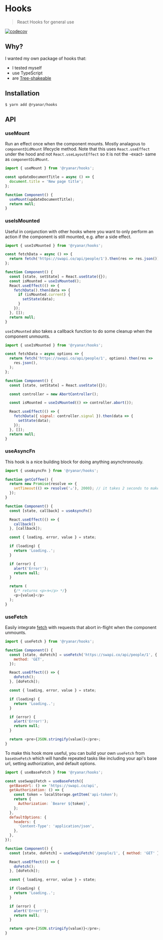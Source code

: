 # Hooks

> React Hooks for general use

[![codecov](https://codecov.io/gh/audiolion/hooks/branch/master/graph/badge.svg)](https://codecov.io/gh/audiolion/hooks)

## Why?

I wanted my own package of hooks that:

- I tested myself
- use TypeScript
- are [Tree-shakeable](https://webpack.js.org/guides/tree-shaking/)

## Installation

```shell
$ yarn add @ryanar/hooks
```

## API

### useMount

Run an effect once when the component mounts. Mostly analagous to `componentDidMount` lifecycle method. Note that this uses `React.useEffect` under the hood and not `React.useLayoutEffect` so it is not the -exact- same as `componentDidMount`.

```js
import { useMount } from '@ryanar/hooks';

const updateDocumentTitle = async () => {
  document.title = 'New page title';
};

function Component() {
  useMount(updateDocumentTitle);
  return null;
}
```

### useIsMounted

Useful in conjunction with other hooks where you want to only perform an action if the component is still mounted, e.g. after a side effect.

```js
import { useIsMounted } from '@ryanar/hooks';

const fetchData = async () => {
  return fetch('https://swapi.co/api/people/1').then(res => res.json());
};

function Component() {
  const [state, setState] = React.useState({});
  const isMounted = useIsMounted();
  React.useEffect(() => {
    fetchData().then(data => {
      if (isMounted.current) {
        setState(data);
      }
    });
  }, []);
  return null;
}
```

`useIsMounted` also takes a callback function to do some cleanup when the component unmounts.

```js
import { useIsMounted } from '@ryanar/hooks';

const fetchData = async options => {
  return fetch('https://swapi.co/api/people/1', options).then(res =>
    res.json(),
  );
};

function Component() {
  const [state, setState] = React.useState({});

  const controller = new AbortController();

  const isMounted = useIsMounted(() => controller.abort());

  React.useEffect(() => {
    fetchData({ signal: controller.signal }).then(data => {
      setState(data);
    });
  }, []);
  return null;
}
```

### useAsyncFn

This hook is a nice building block for doing anything asynchronously.

```js
import { useAsyncFn } from '@ryanar/hooks';

function getCoffee() {
  return new Promise(resolve => {
    setTimeout(() => resolve('☕'), 2000); // it takes 2 seconds to make coffee
  });
}

function Component() {
  const [state, callback] = useAsyncFn()

  React.useEffect(() => {
    callback()
  }, [callback]);

  const { loading, error, value } = state;

  if (loading) {
    return 'Loading..';
  }

  if (error) {
    alert('Error!');
    return null;
  }

  return (
    {/* returns <p>☕️</p> */}
    <p>{value}</p>
  );
}
```

### useFetch

Easily integrate [fetch](https://fetch.spec.whatwg.org/) with requests that abort in-flight when the component unmounts.

```js
import { useFetch } from '@ryanar/hooks';

function Component() {
  const [state, doFetch] = useFetch('https://swapi.co/api/people/1', {
    method: 'GET',
  });

  React.useEffect(() => {
    doFetch();
  }, [doFetch]);

  const { loading, error, value } = state;

  if (loading) {
    return 'Loading..';
  }

  if (error) {
    alert('Error!');
    return null;
  }

  return <pre>{JSON.stringify(value)}</pre>;
}
```

To make this hook more useful, you can build your own `useFetch` from `baseUseFetch` which will handle repeated tasks like including your api's base url, setting authorization, and default options.

```js
import { useBaseFetch } from '@ryanar/hooks';

const useSwapiFetch = useBaseFetch({
  getBaseUrl: () => 'https://swapi.co/api',
  getAuthorization: () => {
    const token = localStorage.getItem('api-token');
    return {
      Authorization: `Bearer ${token}`,
    };
  },
  defaultOptions: {
    headers: {
      'Content-Type': 'application/json',
    },
  },
});

function Component() {
  const [state, doFetch] = useSwapiFetch('/people/1', { method: 'GET' });

  React.useEffect(() => {
    doFetch();
  }, [doFetch]);

  const { loading, error, value } = state;

  if (loading) {
    return 'Loading..';
  }

  if (error) {
    alert('Error!');
    return null;
  }

  return <pre>{JSON.stringify(value)}</pre>;
}
```
